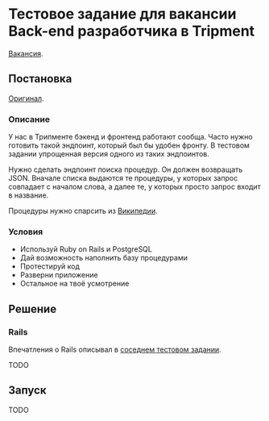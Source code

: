 # Тестовое задание для вакансии Back-end разработчика в Tripment

[Вакансия](https://career.habr.com/vacancies/1000059509).

## Постановка

[Оригинал](https://github.com/tripment/test-tasks/blob/326bc8d/tripment-backend/README.md).

### Описание

У нас в Трипменте бэкенд и фронтенд работают сообща.
Часто нужно готовить такой эндпоинт, который был бы удобен фронту.
В тестовом задании упрощенная версия одного из таких эндпоинтов.

Нужно сделать эндпоинт поиска процедур. Он должен возвращать JSON.
Вначале списка выдаются те процедуры, у которых запрос совпадает с началом слова,
а далее те, у которых просто запрос входит в название.

Процедуры нужно спарсить из [Википедии](https://en.wikipedia.org/wiki/Medical_procedure#List_of_medical_procedures).

### Условия

- Используй Ruby on Rails и PostgreSQL
- Дай возможность наполнить базу процедурами
- Протестируй код
- Разверни приложение
- Остальное на твоё усмотрение

## Решение

### Rails

Впечатления о Rails описывал в [соседнем тестовом задании](https://github.com/AlexWayfer/realy_job_test#rails).

TODO

## Запуск

TODO
